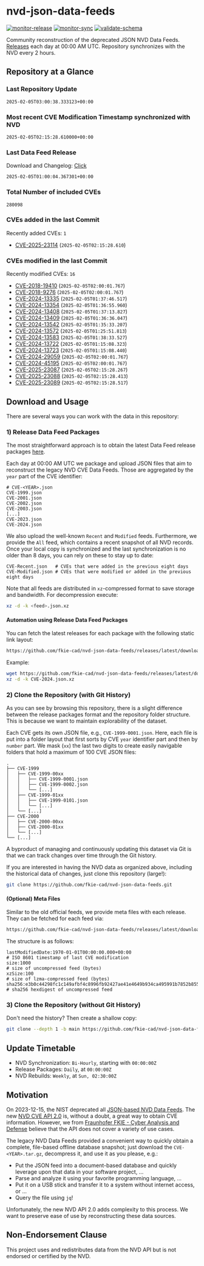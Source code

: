 # nvd-json-data-feeds

[![monitor-release](https://github.com/fkie-cad/nvd-json-data-feeds/actions/workflows/monitor_release.yml/badge.svg)](https://github.com/fkie-cad/nvd-json-data-feeds/actions/workflows/monitor_release.yml)
[![monitor-sync](https://github.com/fkie-cad/nvd-json-data-feeds/actions/workflows/monitor_sync.yml/badge.svg)](https://github.com/fkie-cad/nvd-json-data-feeds/actions/workflows/monitor_sync.yml)
[![validate-schema](https://github.com/fkie-cad/nvd-json-data-feeds/actions/workflows/validate_schema.yml/badge.svg)](https://github.com/fkie-cad/nvd-json-data-feeds/actions/workflows/validate_schema.yml)

Community reconstruction of the deprecated JSON NVD Data Feeds.
[Releases](https://github.com/fkie-cad/nvd-json-data-feeds/releases/latest) each day at 00:00 AM UTC.
Repository synchronizes with the NVD every 2 hours.

## Repository at a Glance

### Last Repository Update

```plain
2025-02-05T03:00:38.333123+00:00
```

### Most recent CVE Modification Timestamp synchronized with NVD

```plain
2025-02-05T02:15:28.610000+00:00
```

### Last Data Feed Release

Download and Changelog: [Click](https://github.com/fkie-cad/nvd-json-data-feeds/releases/latest)

```plain
2025-02-05T01:00:04.367301+00:00
```

### Total Number of included CVEs

```plain
280098
```

### CVEs added in the last Commit

Recently added CVEs: `1`

- [CVE-2025-23114](CVE-2025/CVE-2025-231xx/CVE-2025-23114.json) (`2025-02-05T02:15:28.610`)


### CVEs modified in the last Commit

Recently modified CVEs: `16`

- [CVE-2018-19410](CVE-2018/CVE-2018-194xx/CVE-2018-19410.json) (`2025-02-05T02:00:01.767`)
- [CVE-2018-9276](CVE-2018/CVE-2018-92xx/CVE-2018-9276.json) (`2025-02-05T02:00:01.767`)
- [CVE-2024-13335](CVE-2024/CVE-2024-133xx/CVE-2024-13335.json) (`2025-02-05T01:37:46.517`)
- [CVE-2024-13354](CVE-2024/CVE-2024-133xx/CVE-2024-13354.json) (`2025-02-05T01:36:55.960`)
- [CVE-2024-13408](CVE-2024/CVE-2024-134xx/CVE-2024-13408.json) (`2025-02-05T01:37:13.827`)
- [CVE-2024-13409](CVE-2024/CVE-2024-134xx/CVE-2024-13409.json) (`2025-02-05T01:36:36.047`)
- [CVE-2024-13542](CVE-2024/CVE-2024-135xx/CVE-2024-13542.json) (`2025-02-05T01:35:33.207`)
- [CVE-2024-13572](CVE-2024/CVE-2024-135xx/CVE-2024-13572.json) (`2025-02-05T01:25:51.813`)
- [CVE-2024-13583](CVE-2024/CVE-2024-135xx/CVE-2024-13583.json) (`2025-02-05T01:38:33.527`)
- [CVE-2024-13722](CVE-2024/CVE-2024-137xx/CVE-2024-13722.json) (`2025-02-05T01:15:08.323`)
- [CVE-2024-13723](CVE-2024/CVE-2024-137xx/CVE-2024-13723.json) (`2025-02-05T01:15:08.440`)
- [CVE-2024-29059](CVE-2024/CVE-2024-290xx/CVE-2024-29059.json) (`2025-02-05T02:00:01.767`)
- [CVE-2024-45195](CVE-2024/CVE-2024-451xx/CVE-2024-45195.json) (`2025-02-05T02:00:01.767`)
- [CVE-2025-23087](CVE-2025/CVE-2025-230xx/CVE-2025-23087.json) (`2025-02-05T02:15:28.267`)
- [CVE-2025-23088](CVE-2025/CVE-2025-230xx/CVE-2025-23088.json) (`2025-02-05T02:15:28.413`)
- [CVE-2025-23089](CVE-2025/CVE-2025-230xx/CVE-2025-23089.json) (`2025-02-05T02:15:28.517`)


## Download and Usage

There are several ways you can work with the data in this repository:

### 1) Release Data Feed Packages

The most straightforward approach is to obtain the latest Data Feed release packages [here](https://github.com/fkie-cad/nvd-json-data-feeds/releases/latest).

Each day at 00:00 AM UTC we package and upload JSON files that aim to reconstruct the legacy NVD CVE Data Feeds.
Those are aggregated by the `year` part of the CVE identifier:

```
# CVE-<YEAR>.json
CVE-1999.json
CVE-2001.json
CVE-2002.json
CVE-2003.json
[...]
CVE-2023.json
CVE-2024.json
```

We also upload the well-known `Recent` and `Modified` feeds.
Furthermore, we provide the `All` feed, which contains a recent snapshot of all NVD records.
Once your local copy is synchronized and the last synchronization is no older than 8 days, you can rely on these to stay up to date:

```plain
CVE-Recent.json   # CVEs that were added in the previous eight days
CVE-Modified.json # CVEs that were modified or added in the previous eight days
```

Note that all feeds are distributed in `xz`-compressed format to save storage and bandwidth.
For decompression execute:

```sh
xz -d -k <feed>.json.xz
```

#### Automation using Release Data Feed Packages

You can fetch the latest releases for each package with the following static link layout:

```sh
https://github.com/fkie-cad/nvd-json-data-feeds/releases/latest/download/CVE-<YEAR>.json.xz
```

Example:

```sh
wget https://github.com/fkie-cad/nvd-json-data-feeds/releases/latest/download/CVE-2024.json.xz
xz -d -k CVE-2024.json.xz
```

### 2) Clone the Repository (with Git History)

As you can see by browsing this repository, there is a slight difference between the release packages format and the repository folder structure.
This is because we want to maintain explorability of the dataset.

Each CVE gets its own JSON file, e.g., `CVE-1999-0001.json`.
Here, each file is put into a folder layout that first sorts by CVE `year` identifier part and then by `number` part.
We mask (`xx`) the last two digits to create easily navigable folders that hold a maximum of 100 CVE JSON files:

```plain
.
├── CVE-1999
│   ├── CVE-1999-00xx
│   │   ├── CVE-1999-0001.json
│   │   ├── CVE-1999-0002.json
│   │   └── [...]
│   ├── CVE-1999-01xx
│   │   ├── CVE-1999-0101.json
│   │   └── [...]
│   └── [...]
├── CVE-2000
│   ├── CVE-2000-00xx
│   ├── CVE-2000-01xx
│   └── [...]
└── [...]
```

A byproduct of managing and continuously updating this dataset via Git is that we can track changes over time through the Git history.

If you are interested in having the NVD data as organized above, including the historical data of changes, just clone this repository (large!):

```sh
git clone https://github.com/fkie-cad/nvd-json-data-feeds.git
```

#### (Optional) Meta Files

Similar to the old official feeds, we provide meta files with each release. They can be fetched for each feed via:

```sh
https://github.com/fkie-cad/nvd-json-data-feeds/releases/latest/download/CVE-<YEAR>.meta
```

The structure is as follows:

```plain
lastModifiedDate:1970-01-01T00:00:00.000+00:00                          # ISO 8601 timestamp of last CVE modification
size:1000                                                               # size of uncompressed feed (bytes)
xzSize:100                                                              # size of lzma-compressed feed (bytes)
sha256:e3b0c44298fc1c149afbf4c8996fb92427ae41e4649b934ca495991b7852b855 # sha256 hexdigest of uncompressed feed
```

### 3) Clone the Repository (without Git History)

Don't need the history? Then create a shallow copy:

```sh
git clone --depth 1 -b main https://github.com/fkie-cad/nvd-json-data-feeds.git
```


## Update Timetable

* NVD Synchronization: `Bi-Hourly`, starting with `00:00:00Z`
* Release Packages: `Daily`, at `00:00:00Z`
* NVD Rebuilds: `Weekly`, at `Sun, 02:30:00Z`


## Motivation

On 2023-12-15, the NIST deprecated all [JSON-based NVD Data Feeds](https://nvd.nist.gov/vuln/data-feeds#divRetirementBanner-1).
The new [NVD CVE API 2.0](https://nvd.nist.gov/developers/vulnerabilities) is, without a doubt, a great way to obtain CVE information.
However, we from [Fraunhofer FKIE - Cyber Analysis and Defense](https://www.fkie.fraunhofer.de/en/departments/cad.html) believe that the API does not cover a variety of use cases.

The legacy NVD Data Feeds provided a convenient way to quickly obtain a complete, file-based offline database snapshot; just download the `CVE-<YEAR>.tar.gz`, decompress it, and use it as you please, e.g.:

- Put the JSON feed into a document-based database and quickly leverage upon that data in your software project, ...
- Parse and analyze it using your favorite programming language, ...
- Put it on a USB stick and transfer it to a system without internet access, or ...
- Query the file using `jq`!

Unfortunately, the new NVD API 2.0 adds complexity to this process.
We want to preserve ease of use by reconstructing these data sources.

## Non-Endorsement Clause

This project uses and redistributes data from the NVD API but is not endorsed or certified by the NVD.